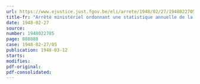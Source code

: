 ```yaml
---
url: https://www.ejustice.just.fgov.be/eli/arrete/1948/02/27/1948022705/justel
title-fr: "Arrêté ministériel ordonnant une statistique annuelle de la production dans l'Industrie du papier"
date: 1948-02-27
source:
number: 1948022705
page: 888888
case: 1948-02-27/05
publication: 1948-03-12
starts:
modifies:
pdf-original:
pdf-consolidated:
---
```


